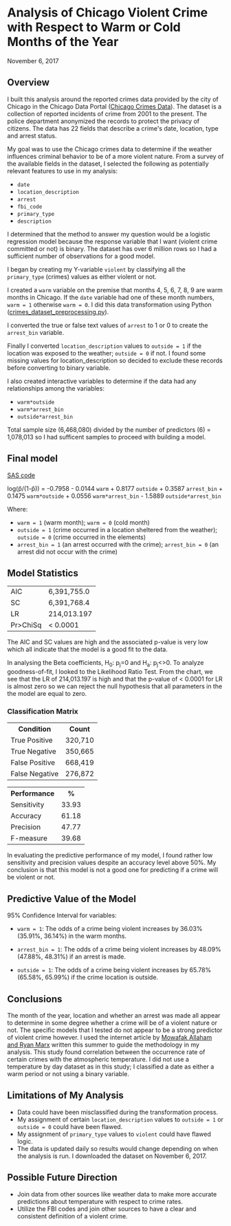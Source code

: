 # Analysis of Chicago Violent Crime with Respect to Warm or Cold Months of the Year

November 6, 2017

## Overview

I built this analysis around the reported crimes data provided by the city of Chicago in the Chicago Data Portal ([Chicago Crimes Data](https://data.cityofchicago.org/Public-Safety/Crimes-2001-to-present/ijzp-q8t2)).  The dataset is a collection of reported incidents of crime from 2001 to the present.  The police department anonymized the records to protect the privacy of citizens.  The data has 22 fields that describe a crime's date, location, type and arrest status.

My goal was to use the Chicago crimes data to determine if the weather influences criminal behavior to be of a more violent nature.  From a survey of the available fields in the dataset, I selected the following as potentially relevant features to use in my analysis:
* `date`
* `location_description`
* `arrest`
* `fbi_code`
* `primary_type`
* `description`

I determined that the method to answer my question would be a logistic regression model because the response variable that I want (violent crime committed or not) is binary.  The dataset has over 6 million rows so I had a sufficient number of observations for a good model.

I began by creating my Y-variable `violent` by classifying all the `primary_type` (crimes) values as either violent or not.

I created a `warm` variable on the premise that months 4, 5, 6, 7, 8, 9 are warm months in Chicago.  If the `date` variable had one of these month numbers, `warm = 1` otherwise `warm = 0`. I did this data transformation using Python ([crimes\_dataset\_preprocessing.py](https://github.com/alexkelley/chicago-crime-analysis/blob/master/crimes_dataset_preprocessing.py)). 

I converted the true or false text values of `arrest` to 1 or 0 to create the `arrest_bin` variable.

Finally I converted `location_description` values to `outside = 1` if the location was exposed to the weather; `outside = 0` if not.  I found some missing values for location_description so decided to exclude these records before converting to binary variable. 

I also created interactive variables to determine if the data had any relationships among the variables:
* `warm*outside`
* `warm*arrest_bin`
* `outside*arrest_bin`

Total sample size (6,468,080) divided by the number of predictors (6) = 1,078,013 so I had sufficent samples to proceed with building a model.

## Final model

[SAS code](https://github.com/alexkelley/chicago-crime-analysis/blob/master/chicago_crimes_code.sas)

log(p&#770;/(1-p&#770;)) = -0.7958 - 0.0144 `warm` + 0.8177 `outside` + 0.3587 `arrest_bin` + 0.1475 `warm*outside` + 0.0556 `warm*arrest_bin` - 1.5889 `outside*arrest_bin`

Where:
* `warm = 1` (warm month);  `warm = 0` (cold month)
* `outside = 1` (crime occurred in a location sheltered from the weather); `outside = 0` (crime occurred in the elements)
* `arrest_bin = 1` (an arrest occurred with the crime); `arrest_bin = 0` (an arrest did not occur with the crime) 

## Model Statistics

<table>
<tr><td>AIC</td><td>6,391,755.0</td></tr>
<tr><td>SC</td><td>6,391,768.4</td></tr>
<tr><td>LR</td><td>214,013.197</td></tr>
<tr><td>Pr>ChiSq</td><td>< 0.0001</td></tr>
</table>

The AIC and SC values are high and the associated p-value is very low which all indicate that the model is a good fit to the data.

In analysing the Beta coefficients, H<sub>0</sub>: p<sub>j</sub>=0 and H<sub>a</sub>: p<sub>j</sub><>0.  To analyze goodness-of-fit, I looked to the Likelihood Ratio Test.  From the chart, we see that the LR of 214,013.197 is high and that the p-value of < 0.0001 for LR is almost zero so we can reject the null hypothesis that all parameters in the the model are equal to zero.

### Classification Matrix

<table>
<tr><th>Condition</th><th>Count</th></tr>
<tr><td>True Positive</td><td>320,710</td></tr>
<tr><td>True Negative</td><td>350,665</td></tr>
<tr><td>False Positive</td><td>668,419</td></tr>
<tr><td>False Negative</td><td>276,872</td></tr>
</table>

<table>
<tr><th>Performance</th><th>%</th></tr>
<tr><td>Sensitivity</td><td>33.93</td></tr>
<tr><td>Accuracy</td><td>61.18</td></tr>
<tr><td>Precision</td><td>47.77</td></tr>
<tr><td>F-measure</td><td>39.68</td></tr>
</table>

In evaluating the predictive performance of my model, I found rather low sensitivity and precision values despite an accuracy level above 50%.  My conclusion is that this model is not a good one for predicting if a crime will be violent or not.

## Predictive Value of the Model

95% Confidence Interval for variables:

* `warm = 1`: The odds of a crime being violent increases by 36.03% (35.91%, 36.14%) in the warm months.

* `arrest_bin = 1`: The odds of a crime being violent increases by 48.09% (47.88%, 48.31%) if an arrest is made.

* `outside = 1`: The odds of a crime being violent increases by 65.78% (65.58%, 65.99%) if the crime location is outside.

## Conclusions

The month of the year, location and whether an arrest was made all appear to determine in some degree whether a crime will be of a violent nature or not.  The specific models that I tested do not appear to be a strong predictor of violent crime however.
I used the internet article by [Mowafak Allaham and Ryan Marx](http://www.chicagotribune.com/news/data/ct-crime-heat-analysis-htmlstory.html) written this summer to guide the methodology in my analysis.  This study found correlation between the occurrence rate of certain crimes with the atmospheric temperature.   I did not use a temperature by day dataset as in this study; I classified a date as either a warm period or not using a binary variable.

## Limitations of My Analysis

* Data could have been misclassified during the transformation process.
* My assignment of certain `location_description` values to `outside = 1` or `outside = 0` could have been flawed.
* My assignment of `primary_type` values to `violent` could have flawed logic.
* The data is updated daily so results would change depending on when the analysis is run.  I downloaded the dataset on November 6, 2017.

## Possible Future Direction

* Join data from other sources like weather data to make more accurate predictions about temperature with respect to crime rates.
* Utilize the FBI codes and join other sources to have a clear and consistent definition of a violent crime.



